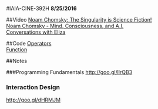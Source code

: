 #IAIA-CINE-392H
**8/25/2016**

##Video
[Noam Chomsky: The Singularity is Science Fiction!](https://www.youtube.com/watch?v=0kICLG4Zg8s)  
[Noam Chomsky - Mind, Consciousness, and A.I.](https://www.youtube.com/watch?v=0ORHGa-vQp0)  
[Conversations with Eliza](https://www.youtube.com/watch?v=CJWOOTMt4ko)  

##Code
[Operators](../demo/004_Operators/main.cpp)  
[Function](../demo/005_Function/main.cpp)  

##Notes

###Programming Fundamentals 
http://goo.gl/llrQB3

### Interaction Design
http://goo.gl/dHRMJM